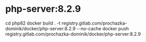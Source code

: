 # php-server:8.2.9
cd php82
docker build . -t registry.gitlab.com/prochazka-dominik/docker/php-server:8.2.9 --no-cache
docker push registry.gitlab.com/prochazka-dominik/docker/php-server:8.2.9

